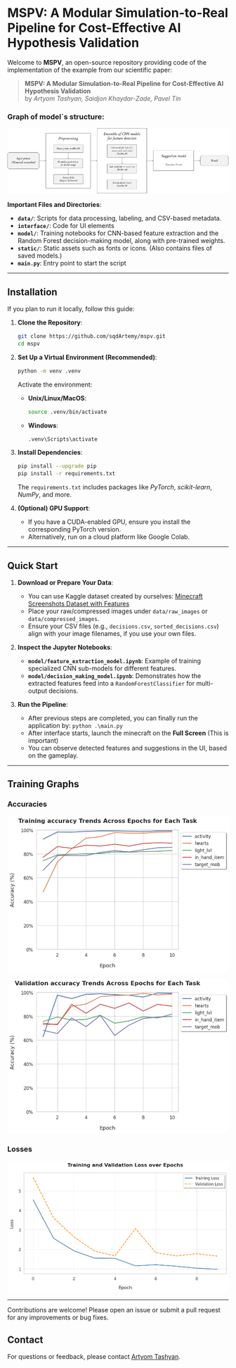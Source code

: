 # MSPV: A Modular Simulation-to-Real Pipeline for Cost-Effective AI Hypothesis Validation

Welcome to **MSPV**, an open-source repository providing code of the implementation of the example from our scientific paper:

> **MSPV: A Modular Simulation-to-Real Pipeline for Cost-Effective AI Hypothesis Validation**  
> by *Artyom Tashyan, Saidjon Khaydar-Zade, Pavel Tin*

### Graph of model`s structure:

![Architecture](./static/graphs/architecture.png)

**Important Files and Directories**:

- **`data/`**: Scripts for data processing, labeling, and CSV-based metadata.
- **`interface/`**: Code for UI elements
- **`model/`**: Training notebooks for CNN-based feature extraction and the Random Forest decision-making model, along with pre-trained weights.
- **`static/`**: Static assets such as fonts or icons. (Also contains files of saved models.)
- **`main.py`**: Entry point to start the script

---

## Installation

If you plan to run it locally, follow this guide:

1. **Clone the Repository**:
    ```bash
    git clone https://github.com/sqdArtemy/mspv.git
    cd mspv
    ```

2. **Set Up a Virtual Environment (Recommended)**:

    ```bash
    python -m venv .venv
    ```
    Activate the environment:
    - **Unix/Linux/MacOS**:
        ```bash
        source .venv/bin/activate
        ```
    - **Windows**:
        ```bash
        .venv\Scripts\activate
        ```
3. **Install Dependencies**:
    ```bash
    pip install --upgrade pip
    pip install -r requirements.txt
    ```
    The `requirements.txt` includes packages like *PyTorch*, *scikit-learn*, *NumPy*, and more.

4. **(Optional) GPU Support**:
    - If you have a CUDA-enabled GPU, ensure you install the corresponding PyTorch version.
    - Alternatively, run on a cloud platform like Google Colab.

---

## Quick Start

1. **Download or Prepare Your Data**:
    - You can use Kaggle dataset created by ourselves: [Minecraft Screenshots Dataset with Features](https://www.kaggle.com/datasets/sqdartemy/minecraft-screenshots-dataset-with-features/data)
    - Place your raw/compressed images under `data/raw_images` or `data/compressed_images`.
    - Ensure your CSV files (e.g., `decisions.csv`, `sorted_decisions.csv`) align with your image filenames, if you use your own files.

2. **Inspect the Jupyter Notebooks**:
    - **`model/feature_extraction_model.ipynb`**: Example of training specialized CNN sub-models for different features.
    - **`model/decision_making_model.ipynb`**: Demonstrates how the extracted features feed into a `RandomForestClassifier` for multi-output decisions.

3. **Run the Pipeline**:
    - After previous steps are completed, you can finally run the application by: ``` python .\main.py ```
    - After interface starts, launch the minecraft on the **Full Screen** (This is important)
    - You can observe detected features and suggestions in the UI, based on the gameplay.

---

## Training Graphs

### Accuracies
![Training Accuracies](./static/graphs/train_accuracies.png)

![Validation accuracies](./static/graphs/validation_accuracies.png)

### Losses
![Validation Accuracies](./static/graphs/losses.png)

---

Contributions are welcome! Please open an issue or submit a pull request for any improvements or bug fixes.

## Contact

For questions or feedback, please contact [Artyom Tashyan](mailto:sqd.artemy@gmail.com).

